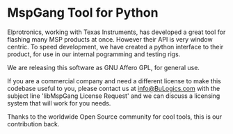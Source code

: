 # MspGang Tool for Python

Elprotronics, working with Texas Instruments, has developed a great tool for
flashing many MSP products at once.  However their API is very window centric. To 
speed development, we have created a python interface to their product, for use 
in our internal pogramming and testing rigs.

We are releasing this software as GNU Affero GPL, for general use. 

If you are a commercial company and need a different license to make this 
codebase useful to you, please contact us at info@BuLogics.com with the subject 
line 'libMspGang License Request' and we can discuss a licensing system that will 
work for you needs. 

Thanks to the worldwide Open Source community for cool tools, this is our
contribution back.
